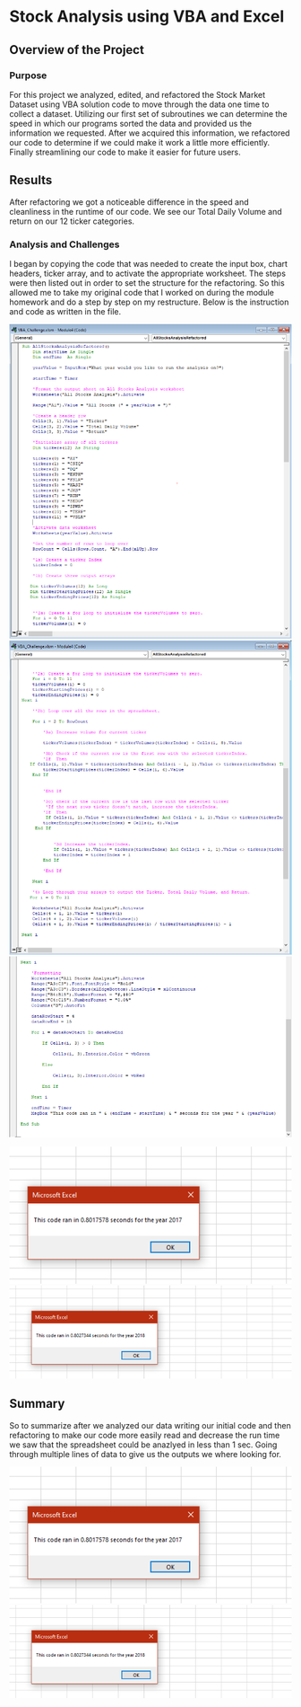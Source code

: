 # Stock Analysis using VBA and Excel

## Overview of the Project

### Purpose

For this project we analyzed, edited, and refactored the Stock Market Dataset using VBA solution code to move through the data one time to collect a dataset. Utilizing our first set of subroutines we can determine the speed in which our programs sorted the data and provided us the information we requested. After we acquired this information, we refactored our code to determine if we could make it work a little more efficiently. Finally streamlining our code to make it easier for future users.
## Results

After refactoring we got a noticeable difference in the speed and cleanliness in the runtime of our code. We see our Total Daily Volume and return on our 12 ticker categories.

### Analysis and Challenges

I began by copying the code that was needed to create the input box, chart headers, ticker array, and to activate the appropriate worksheet. The steps were then listed out in order to set the structure for the refactoring. So this allowed me to take my original code that I worked on during the module homework and do a step by step on my restructure. Below is the instruction and code as written in the file.

![Ref_Code.png](/resources2/Ref_Code.PNG)
![Ref_Code_2.png](/resources2/Ref_Code_2.PNG)
![Ref_Code_3.png](/resources2/Ref_Code_3.PNG)

![OGC_17.png](/resources2/OGC_17.PNG)
![OGC_18.png](/resources2/OGC_18.PNG)

## Summary

So to summarize after we analyzed our data writing our initial code and then refactoring to make our code more easily read and decrease the run time we saw that the spreadsheet could be anazlyed in less than 1 sec. Going through multiple lines of data to give us the outputs we where looking for.

![OGC_17.png](/resources2/OGC_17.PNG)
![OGC_18.png](/resources2/OGC_18.PNG)

